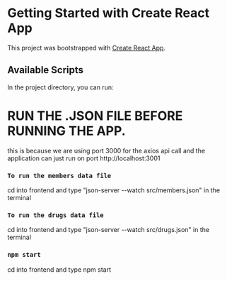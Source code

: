 # Getting Started with Create React App

This project was bootstrapped with [Create React App](https://github.com/facebook/create-react-app).

## Available Scripts

In the project directory, you can run:

# RUN THE .JSON FILE BEFORE RUNNING THE APP. 
this is because we are using port 3000 for the axios api call and the application
can just run on port http://localhost:3001

### `To run the members data file`
cd into frontend and type "json-server --watch src/members.json" in the terminal

### `To run the drugs data file`
cd into frontend and type "json-server --watch src/drugs.json" in the terminal

### `npm start`
cd into frontend and type npm start